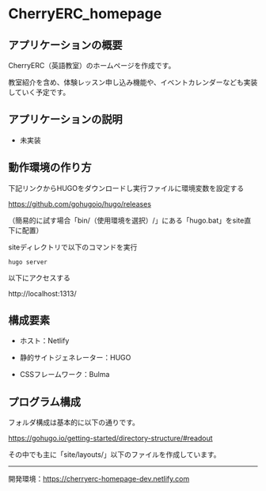 # CherryERC_homepage

## アプリケーションの概要

CherryERC（英語教室）のホームページを作成です。

教室紹介を含め、体験レッスン申し込み機能や、イベントカレンダーなども実装していく予定です。

## アプリケーションの説明

- 未実装

## 動作環境の作り方

下記リンクからHUGOをダウンロードし実行ファイルに環境変数を設定する

https://github.com/gohugoio/hugo/releases

（簡易的に試す場合「bin/（使用環境を選択）/」にある「hugo.bat」をsite直下に配置）

siteディレクトリで以下のコマンドを実行

	hugo server

以下にアクセスする

http://localhost:1313/

## 構成要素

- ホスト：Netlify

- 静的サイトジェネレーター：HUGO

- CSSフレームワーク：Bulma

## プログラム構成

フォルダ構成は基本的に以下の通りです。

https://gohugo.io/getting-started/directory-structure/#readout

その中でも主に「site/layouts/」以下のファイルを作成しています。

---

開発環境：https://cherryerc-homepage-dev.netlify.com
